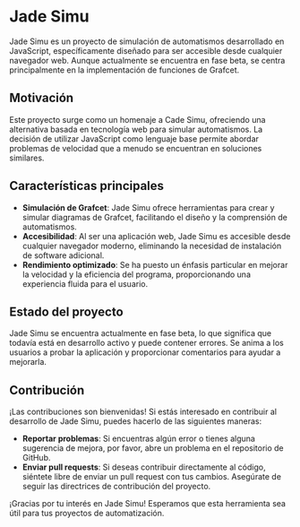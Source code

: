 # Jade Simu

Jade Simu es un proyecto de simulación de automatismos desarrollado en JavaScript, específicamente diseñado para ser accesible desde cualquier navegador web. Aunque actualmente se encuentra en fase beta, se centra principalmente en la implementación de funciones de Grafcet.

## Motivación

Este proyecto surge como un homenaje a Cade Simu, ofreciendo una alternativa basada en tecnología web para simular automatismos. La decisión de utilizar JavaScript como lenguaje base permite abordar problemas de velocidad que a menudo se encuentran en soluciones similares.

## Características principales

- **Simulación de Grafcet**: Jade Simu ofrece herramientas para crear y simular diagramas de Grafcet, facilitando el diseño y la comprensión de automatismos.
- **Accesibilidad**: Al ser una aplicación web, Jade Simu es accesible desde cualquier navegador moderno, eliminando la necesidad de instalación de software adicional.
- **Rendimiento optimizado**: Se ha puesto un énfasis particular en mejorar la velocidad y la eficiencia del programa, proporcionando una experiencia fluida para el usuario.

## Estado del proyecto

Jade Simu se encuentra actualmente en fase beta, lo que significa que todavía está en desarrollo activo y puede contener errores. Se anima a los usuarios a probar la aplicación y proporcionar comentarios para ayudar a mejorarla.

## Contribución

¡Las contribuciones son bienvenidas! Si estás interesado en contribuir al desarrollo de Jade Simu, puedes hacerlo de las siguientes maneras:

- **Reportar problemas**: Si encuentras algún error o tienes alguna sugerencia de mejora, por favor, abre un problema en el repositorio de GitHub.
- **Enviar pull requests**: Si deseas contribuir directamente al código, siéntete libre de enviar un pull request con tus cambios. Asegúrate de seguir las directrices de contribución del proyecto.

¡Gracias por tu interés en Jade Simu! Esperamos que esta herramienta sea útil para tus proyectos de automatización.
